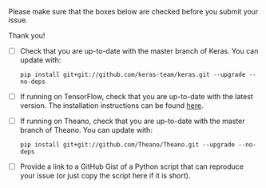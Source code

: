 Please make sure that the boxes below are checked before you submit your issue. 

Thank you!

- [ ] Check that you are up-to-date with the master branch of Keras. You can update with:
    ```
    pip install git+git://github.com/keras-team/keras.git --upgrade --no-deps
    ```

- [ ] If running on TensorFlow, check that you are up-to-date with the latest version. The installation instructions can be found [here](https://www.tensorflow.org/get_started/os_setup).

- [ ] If running on Theano, check that you are up-to-date with the master branch of Theano. You can update with:
    ```
    pip install git+git://github.com/Theano/Theano.git --upgrade --no-deps
    ```

- [ ] Provide a link to a GitHub Gist of a Python script that can reproduce your issue (or just copy the script here if it is short).
